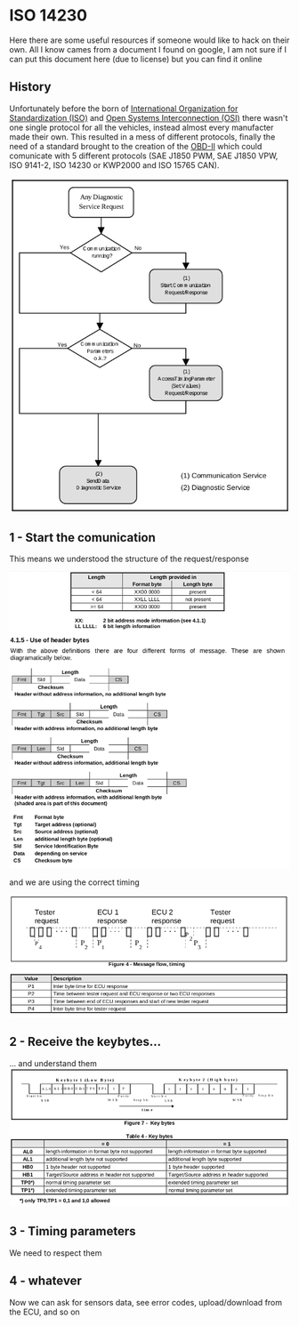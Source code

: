# ISO 14230
Here there are some useful resources if someone would like to hack on their own. All I know cames from a document I found on google, I am not sure if I can put this document here (due to license) but you can find it online


## History
Unfortunately before the born of [International Organization for Standardization (ISO)](https://en.wikipedia.org/wiki/International_Organization_for_Standardization) and [Open Systems Interconnection (OSI)](https://en.wikipedia.org/wiki/OSI_model) there wasn't one single protocol for all the vehicles, instead almost every manufacter made their own. This resulted in a mess of different protocols, finally the need of a standard brought to the creation of the [OBD-II](https://en.wikipedia.org/wiki/On-board_diagnostics#OBD-II) which could comunicate with 5 different protocols (SAE J1850 PWM, SAE J1850 VPW, ISO 9141-2, ISO 14230 or KWP2000 and ISO 15765 CAN).

![start](/extras/Images/start.png)


## 1 - Start the comunication
This means we understood the structure of the request/response

![structure](/extras/Images/structure.png)

and we are using the correct timing

![timing](/extras/Images/timing.png)


## 2 - Receive the keybytes...
... and understand them
![key bytes](/extras/Images/keybytes.png)


## 3 - Timing parameters
We need to respect them


## 4 - whatever
Now we can ask for sensors data, see error codes, upload/download from the ECU, and so on